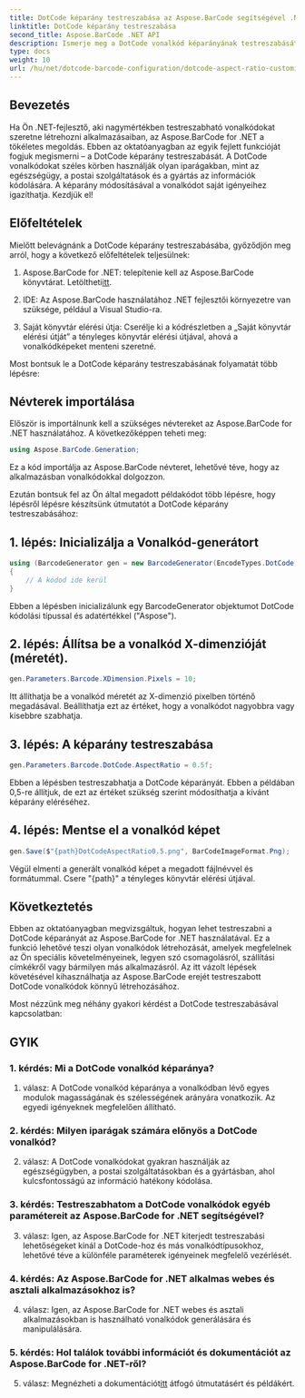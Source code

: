 ```yaml
---
title: DotCode képarány testreszabása az Aspose.BarCode segítségével .NET-hez
linktitle: DotCode képarány testreszabása
second_title: Aspose.BarCode .NET API
description: Ismerje meg a DotCode vonalkód képarányának testreszabását az Aspose.BarCode for .NET használatával. Könnyedén hozhat létre személyre szabott vonalkódokat alkalmazásaihoz.
type: docs
weight: 10
url: /hu/net/dotcode-barcode-configuration/dotcode-aspect-ratio-customization/
---
```

## Bevezetés

Ha Ön .NET-fejlesztő, aki nagymértékben testreszabható vonalkódokat szeretne létrehozni alkalmazásaiban, az Aspose.BarCode for .NET a tökéletes megoldás. Ebben az oktatóanyagban az egyik fejlett funkcióját fogjuk megismerni – a DotCode képarány testreszabását. A DotCode vonalkódokat széles körben használják olyan iparágakban, mint az egészségügy, a postai szolgáltatások és a gyártás az információk kódolására. A képarány módosításával a vonalkódot saját igényeihez igazíthatja. Kezdjük el!

## Előfeltételek

Mielőtt belevágnánk a DotCode képarány testreszabásába, győződjön meg arról, hogy a következő előfeltételek teljesülnek:

1.  Aspose.BarCode for .NET: telepítenie kell az Aspose.BarCode könyvtárat. Letöltheti[itt](https://releases.aspose.com/barcode/net/).

2. IDE: Az Aspose.BarCode használatához .NET fejlesztői környezetre van szüksége, például a Visual Studio-ra.

3. Saját könyvtár elérési útja: Cserélje ki a kódrészletben a „Saját könyvtár elérési útját” a tényleges könyvtár elérési útjával, ahová a vonalkódképeket menteni szeretné.

Most bontsuk le a DotCode képarány testreszabásának folyamatát több lépésre:

## Névterek importálása

Először is importálnunk kell a szükséges névtereket az Aspose.BarCode for .NET használatához. A következőképpen teheti meg:

```csharp
using Aspose.BarCode.Generation;
```

Ez a kód importálja az Aspose.BarCode névteret, lehetővé téve, hogy az alkalmazásban vonalkódokkal dolgozzon.

Ezután bontsuk fel az Ön által megadott példakódot több lépésre, hogy lépésről lépésre készítsünk útmutatót a DotCode képarány testreszabásához:

## 1. lépés: Inicializálja a Vonalkód-generátort

```csharp
using (BarcodeGenerator gen = new BarcodeGenerator(EncodeTypes.DotCode, "Aspose"))
{
    // A kódod ide kerül
}
```

Ebben a lépésben inicializálunk egy BarcodeGenerator objektumot DotCode kódolási típussal és adatértékkel ("Aspose").

## 2. lépés: Állítsa be a vonalkód X-dimenzióját (méretét).

```csharp
gen.Parameters.Barcode.XDimension.Pixels = 10;
```

Itt állíthatja be a vonalkód méretét az X-dimenzió pixelben történő megadásával. Beállíthatja ezt az értéket, hogy a vonalkódot nagyobbra vagy kisebbre szabhatja.

## 3. lépés: A képarány testreszabása

```csharp
gen.Parameters.Barcode.DotCode.AspectRatio = 0.5f;
```

Ebben a lépésben testreszabhatja a DotCode képarányát. Ebben a példában 0,5-re állítjuk, de ezt az értéket szükség szerint módosíthatja a kívánt képarány eléréséhez.

## 4. lépés: Mentse el a vonalkód képet

```csharp
gen.Save($"{path}DotCodeAspectRatio0.5.png", BarCodeImageFormat.Png);
```

Végül elmenti a generált vonalkód képet a megadott fájlnévvel és formátummal. Csere "{path}" a tényleges könyvtár elérési útjával.

## Következtetés

Ebben az oktatóanyagban megvizsgáltuk, hogyan lehet testreszabni a DotCode képarányát az Aspose.BarCode for .NET használatával. Ez a funkció lehetővé teszi olyan vonalkódok létrehozását, amelyek megfelelnek az Ön speciális követelményeinek, legyen szó csomagolásról, szállítási címkékről vagy bármilyen más alkalmazásról. Az itt vázolt lépések követésével kihasználhatja az Aspose.BarCode erejét testreszabott DotCode vonalkódok könnyű létrehozásához.

Most nézzünk meg néhány gyakori kérdést a DotCode testreszabásával kapcsolatban:

## GYIK

### 1. kérdés: Mi a DotCode vonalkód képaránya?

1. válasz: A DotCode vonalkód képaránya a vonalkódban lévő egyes modulok magasságának és szélességének arányára vonatkozik. Az egyedi igényeknek megfelelően állítható.

### 2. kérdés: Milyen iparágak számára előnyös a DotCode vonalkód?

2. válasz: A DotCode vonalkódokat gyakran használják az egészségügyben, a postai szolgáltatásokban és a gyártásban, ahol kulcsfontosságú az információ hatékony kódolása.

### 3. kérdés: Testreszabhatom a DotCode vonalkódok egyéb paramétereit az Aspose.BarCode for .NET segítségével?

3. válasz: Igen, az Aspose.BarCode for .NET kiterjedt testreszabási lehetőségeket kínál a DotCode-hoz és más vonalkódtípusokhoz, lehetővé téve a különféle paraméterek igényeinek megfelelő vezérlését.

### 4. kérdés: Az Aspose.BarCode for .NET alkalmas webes és asztali alkalmazásokhoz is?

4. válasz: Igen, az Aspose.BarCode for .NET webes és asztali alkalmazásokban is használható vonalkódok generálására és manipulálására.

### 5. kérdés: Hol találok további információt és dokumentációt az Aspose.BarCode for .NET-ről?

5. válasz: Megnézheti a dokumentációt[itt](https://reference.aspose.com/barcode/net/) átfogó útmutatásért és példákért.